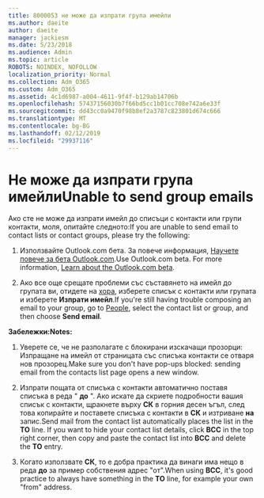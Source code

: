 ```yaml
---
title: 8000053 не може да изпрати група имейли
ms.author: daeite
author: daeite
manager: jackiesm
ms.date: 5/23/2018
ms.audience: Admin
ms.topic: article
ROBOTS: NOINDEX, NOFOLLOW
localization_priority: Normal
ms.collection: Adm_O365
ms.custom: Adm_O365
ms.assetid: 4c1d6987-a004-4611-9f4f-b129ab14706b
ms.openlocfilehash: 57437156030b7f66bd5cc1b01cc708e742a6e33f
ms.sourcegitcommit: dd43cc0a9470f98b8ef2a3787c823801d674c666
ms.translationtype: MT
ms.contentlocale: bg-BG
ms.lasthandoff: 02/12/2019
ms.locfileid: "29937116"
---
```

# <a name="unable-to-send-group-emails"></a><span data-ttu-id="9a99c-102">Не може да изпрати група имейли</span><span class="sxs-lookup"><span data-stu-id="9a99c-102">Unable to send group emails</span></span>

<span data-ttu-id="9a99c-103">Ако сте не може да изпрати имейл до списъци с контакти или групи контакти, моля, опитайте следното:</span><span class="sxs-lookup"><span data-stu-id="9a99c-103">If you are unable to send email to contact lists or contact groups, please try the following:</span></span>
  
1. <span data-ttu-id="9a99c-p101">Използвайте Outlook.com бета. За повече информация, [Научете повече за бета Outlook.com](https://support.office.com/article/e2261c7f-d413-4084-8f22-21282f42d8cf).</span><span class="sxs-lookup"><span data-stu-id="9a99c-p101">Use Outlook.com beta. For more information, [Learn about the Outlook.com beta](https://support.office.com/article/e2261c7f-d413-4084-8f22-21282f42d8cf).</span></span>
    
2. <span data-ttu-id="9a99c-106">Ако все още срещате проблеми със съставянето на имейл до групата ви, отидете на [хора](https://outlook.live.com/people/), изберете списък с контакти или групата и изберете **Изпрати имейл**.</span><span class="sxs-lookup"><span data-stu-id="9a99c-106">If you're still having trouble composing an email to your group, go to [People](https://outlook.live.com/people/), select the contact list or group, and then choose **Send email**.</span></span>
    
 <span data-ttu-id="9a99c-107">**Забележки:**</span><span class="sxs-lookup"><span data-stu-id="9a99c-107">**Notes:**</span></span>
  
1. <span data-ttu-id="9a99c-108">Уверете се, че не разполагате с блокирани изскачащи прозорци: Изпращане на имейл от страницата със списъка контакти се отваря нов прозорец.</span><span class="sxs-lookup"><span data-stu-id="9a99c-108">Make sure you don't have pop-ups blocked: sending email from the contacts list page opens a new window.</span></span>
    
2. <span data-ttu-id="9a99c-p102">Изпрати пощата от списъка с контакти автоматично поставя списъка в реда " **до** ". Ако искате да скриете подробности вашия списък с контакти, щракнете върху **СК** в горния десен ъгъл, след това копирайте и поставете списъка с контакти в **СК** и изтриване **на** запис.</span><span class="sxs-lookup"><span data-stu-id="9a99c-p102">Send mail from the contact list automatically places the list in the **TO** line. If you want to hide your contact list details, click **BCC** in the top right corner, then copy and paste the contact list into **BCC** and delete the **TO** entry.</span></span> 
    
3. <span data-ttu-id="9a99c-111">Когато използвате **СК**, то е добра практика да винаги има нещо в реда **до** за пример собствения адрес "от".</span><span class="sxs-lookup"><span data-stu-id="9a99c-111">When using **BCC**, it's good practice to always have something in the **TO** line, for example your own "from" address.</span></span> 
    

